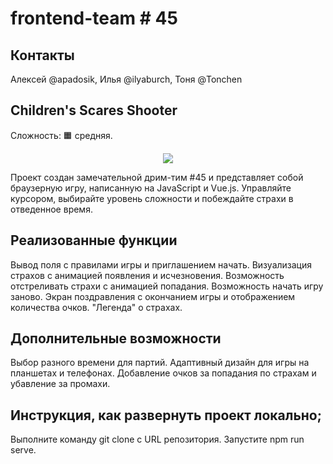 # frontend-team # 45 

## Контакты
Алексей @apadosik,
Илья @ilyaburch,
Тоня @Tonchen


## Children's Scares Shooter
Сложность: 🟧 средняя.
<p align="center">
  <a href="https://skillicons.dev">
    <img src="https://skillicons.dev/icons?i=js,vue,scss,css" />
  </a>
</p>
Проект создан замечательной дрим-тим #45 и представляет собой браузерную игру, написанную на JavaScript и Vue.js.
Управляйте курсором, выбирайте уровень сложности и побеждайте страхи в отведенное время.

## Реализованные функции
Вывод поля с правилами игры и приглашением начать.
Визуализация страхов с анимацией появления и исчезновения.
Возможность отстреливать страхи с анимацией попадания.
Возможность начать игру заново.
Экран поздравления с окончанием игры и отображением количества очков.
"Легенда" о страхах.

## Дополнительные возможности
Выбор разного времени для партий.
Адаптивный дизайн для игры на планшетах и телефонах.
Добавление очков за попадания по страхам и убавление за промахи.

## Инструкция, как развернуть проект локально;
Выполните команду git clone с URL репозитория.
Запустите npm run serve.





